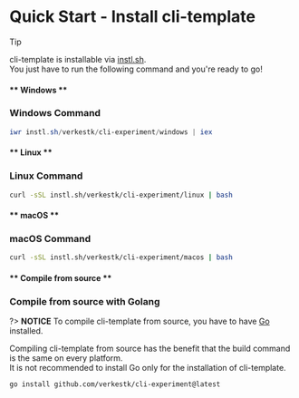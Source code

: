 # Quick Start - Install cli-template

> [!TIP]
> cli-template is installable via [instl.sh](https://instl.sh).\
> You just have to run the following command and you're ready to go!

<!-- tabs:start -->

#### ** Windows **

### Windows Command

```powershell
iwr instl.sh/verkestk/cli-experiment/windows | iex
```

#### ** Linux **

### Linux Command

```bash
curl -sSL instl.sh/verkestk/cli-experiment/linux | bash
```

#### ** macOS **

### macOS Command

```bash
curl -sSL instl.sh/verkestk/cli-experiment/macos | bash
```

#### ** Compile from source **

### Compile from source with Golang

?> **NOTICE**
To compile cli-template from source, you have to have [Go](https://golang.org/) installed.

Compiling cli-template from source has the benefit that the build command is the same on every platform.\
It is not recommended to install Go only for the installation of cli-template.

```command
go install github.com/verkestk/cli-experiment@latest
```

<!-- tabs:end -->
